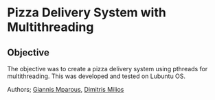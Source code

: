 # Pizza Delivery System with Multithreading

## Objective
The objective was to create a pizza delivery system using pthreads for multithreading. This was developed and tested on Lubuntu OS.

Authors; [Giannis Mparous](https://github.com/giannismparous "Giannis Mparous"), [Dimitris Milios](https://github.com/DimMil24 "Dimitris Milios")
